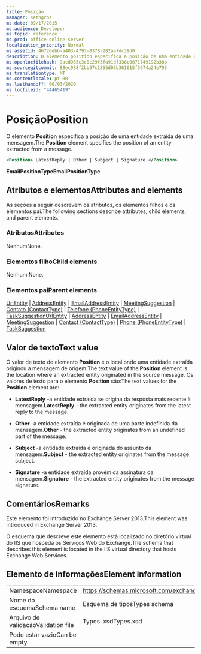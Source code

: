 ```yaml
---
title: Posição
manager: sethgros
ms.date: 09/17/2015
ms.audience: Developer
ms.topic: reference
ms.prod: office-online-server
localization_priority: Normal
ms.assetid: 46726ebb-a403-4793-8378-282aa7dc39d0
description: O elemento position especifica a posição de uma entidade extraída de uma mensagem.
ms.openlocfilehash: 9acd965c3e0c29f3fa91df338c0671749192b38b
ms.sourcegitcommit: 88ec988f2bb67c1866d06b361615f3674a24e795
ms.translationtype: MT
ms.contentlocale: pt-BR
ms.lasthandoff: 06/03/2020
ms.locfileid: "44465419"
---
```

# <a name="position"></a><span data-ttu-id="e8ac6-103">Posição</span><span class="sxs-lookup"><span data-stu-id="e8ac6-103">Position</span></span>

<span data-ttu-id="e8ac6-104">O elemento **Position** especifica a posição de uma entidade extraída de uma mensagem.</span><span class="sxs-lookup"><span data-stu-id="e8ac6-104">The **Position** element specifies the position of an entity extracted from a message.</span></span> 
  
```XML
<Position> LatestReply | Other | Subject | Signature </Position>
```

 <span data-ttu-id="e8ac6-105">**EmailPositionType**</span><span class="sxs-lookup"><span data-stu-id="e8ac6-105">**EmailPositionType**</span></span>
## <a name="attributes-and-elements"></a><span data-ttu-id="e8ac6-106">Atributos e elementos</span><span class="sxs-lookup"><span data-stu-id="e8ac6-106">Attributes and elements</span></span>

<span data-ttu-id="e8ac6-107">As seções a seguir descrevem os atributos, os elementos filhos e os elementos pai.</span><span class="sxs-lookup"><span data-stu-id="e8ac6-107">The following sections describe attributes, child elements, and parent elements.</span></span>
  
### <a name="attributes"></a><span data-ttu-id="e8ac6-108">Atributos</span><span class="sxs-lookup"><span data-stu-id="e8ac6-108">Attributes</span></span>

<span data-ttu-id="e8ac6-109">Nenhum</span><span class="sxs-lookup"><span data-stu-id="e8ac6-109">None.</span></span>
  
### <a name="child-elements"></a><span data-ttu-id="e8ac6-110">Elementos filho</span><span class="sxs-lookup"><span data-stu-id="e8ac6-110">Child elements</span></span>

<span data-ttu-id="e8ac6-111">Nenhum.</span><span class="sxs-lookup"><span data-stu-id="e8ac6-111">None.</span></span>
  
### <a name="parent-elements"></a><span data-ttu-id="e8ac6-112">Elementos pai</span><span class="sxs-lookup"><span data-stu-id="e8ac6-112">Parent elements</span></span>

<span data-ttu-id="e8ac6-113">[UrlEntity](urlentity.md)  |  [AddressEntity](addressentity.md)  |  [EmailAddressEntity](emailaddressentity.md)  |  [MeetingSuggestion](meetingsuggestion.md)  |  [Contato (ContactType)](contact-contacttype.md)  |  [Telefone (PhoneEntityType)](phone-phoneentitytype.md)  |  [TaskSuggestion](tasksuggestion.md)</span><span class="sxs-lookup"><span data-stu-id="e8ac6-113">[UrlEntity](urlentity.md) | [AddressEntity](addressentity.md) | [EmailAddressEntity](emailaddressentity.md) | [MeetingSuggestion](meetingsuggestion.md) | [Contact (ContactType)](contact-contacttype.md) | [Phone (PhoneEntityType)](phone-phoneentitytype.md) | [TaskSuggestion](tasksuggestion.md)</span></span>
  
## <a name="text-value"></a><span data-ttu-id="e8ac6-114">Valor de texto</span><span class="sxs-lookup"><span data-stu-id="e8ac6-114">Text value</span></span>

<span data-ttu-id="e8ac6-115">O valor de texto do elemento **Position** é o local onde uma entidade extraída originou a mensagem de origem.</span><span class="sxs-lookup"><span data-stu-id="e8ac6-115">The text value of the **Position** element is the location where an extracted entity originated in the source message.</span></span> <span data-ttu-id="e8ac6-116">Os valores de texto para o elemento **Position** são:</span><span class="sxs-lookup"><span data-stu-id="e8ac6-116">The text values for the **Position** element are:</span></span> 
  
- <span data-ttu-id="e8ac6-117">**LatestReply** -a entidade extraída se origina da resposta mais recente à mensagem.</span><span class="sxs-lookup"><span data-stu-id="e8ac6-117">**LatestReply** - the extracted entity originates from the latest reply to the message.</span></span> 
    
- <span data-ttu-id="e8ac6-118">**Other** -a entidade extraída é originada de uma parte indefinida da mensagem.</span><span class="sxs-lookup"><span data-stu-id="e8ac6-118">**Other** - the extracted entity originates from an undefined part of the message.</span></span> 
    
- <span data-ttu-id="e8ac6-119">**Subject** -a entidade extraída é originada do assunto da mensagem.</span><span class="sxs-lookup"><span data-stu-id="e8ac6-119">**Subject** - the extracted entity originates from the message subject.</span></span> 
    
- <span data-ttu-id="e8ac6-120">**Signature** -a entidade extraída provém da assinatura da mensagem.</span><span class="sxs-lookup"><span data-stu-id="e8ac6-120">**Signature** - the extracted entity originates from the message signature.</span></span> 
    
## <a name="remarks"></a><span data-ttu-id="e8ac6-121">Comentários</span><span class="sxs-lookup"><span data-stu-id="e8ac6-121">Remarks</span></span>

<span data-ttu-id="e8ac6-122">Este elemento foi introduzido no Exchange Server 2013.</span><span class="sxs-lookup"><span data-stu-id="e8ac6-122">This element was introduced in Exchange Server 2013.</span></span>
  
<span data-ttu-id="e8ac6-123">O esquema que descreve este elemento está localizado no diretório virtual do IIS que hospeda os Serviços Web do Exchange.</span><span class="sxs-lookup"><span data-stu-id="e8ac6-123">The schema that describes this element is located in the IIS virtual directory that hosts Exchange Web Services.</span></span>
  
## <a name="element-information"></a><span data-ttu-id="e8ac6-124">Elemento de informações</span><span class="sxs-lookup"><span data-stu-id="e8ac6-124">Element information</span></span>

|||
|:-----|:-----|
|<span data-ttu-id="e8ac6-125">Namespace</span><span class="sxs-lookup"><span data-stu-id="e8ac6-125">Namespace</span></span>  <br/> |https://schemas.microsoft.com/exchange/services/2006/types  <br/> |
|<span data-ttu-id="e8ac6-126">Nome do esquema</span><span class="sxs-lookup"><span data-stu-id="e8ac6-126">Schema name</span></span>  <br/> |<span data-ttu-id="e8ac6-127">Esquema de tipos</span><span class="sxs-lookup"><span data-stu-id="e8ac6-127">Types schema</span></span>  <br/> |
|<span data-ttu-id="e8ac6-128">Arquivo de validação</span><span class="sxs-lookup"><span data-stu-id="e8ac6-128">Validation file</span></span>  <br/> |<span data-ttu-id="e8ac6-129">Types. xsd</span><span class="sxs-lookup"><span data-stu-id="e8ac6-129">Types.xsd</span></span>  <br/> |
|<span data-ttu-id="e8ac6-130">Pode estar vazio</span><span class="sxs-lookup"><span data-stu-id="e8ac6-130">Can be empty</span></span>  <br/> ||
   

